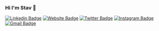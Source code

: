 ### Hi I'm Stav 👋
[![Linkedin Badge](https://img.shields.io/badge/-stavgayer-blue?style=flat&logo=Linkedin&logoColor=white&link=https://www.linkedin.com/in/stav-gayer-91279088)](https://www.linkedin.com/in/stav-gayer-91279088)
[![Website Badge](https://img.shields.io/badge/-stavoverflow.com-47CCCC?style=flat&logo=Google-Chrome&logoColor=white&link=https://stavoverflow.com)](https://stavoverflow.com)
[![Twitter Badge](https://img.shields.io/badge/-@stavgayer123-1ca0f1?style=flat&labelColor=1ca0f1&logo=twitter&logoColor=white&link=https://twitter.com/Stavgayer123)](https://twitter.com/Stavgayer123)
[![Instagram Badge](https://img.shields.io/badge/-@stavgayer123-purple?style=flat&logo=instagram&logoColor=white&link=https://instagram.com/stavgayer123/)](https://instagram.com/stavgayer123/)
[![Gmail Badge](https://img.shields.io/badge/-stavgayer-c14438?style=flat&logo=Gmail&logoColor=white&link=mailto:stavgayer@gmail.com)](mailto:stavgayer@gmail.com)


<!--
**stavgayer/stavgayer** is a ✨ _special_ ✨ repository because its `README.md` (this file) appears on your GitHub profile.

Here are some ideas to get you started:

- 🔭 I’m currently working on ...
- 🌱 I’m currently learning ...
- 👯 I’m looking to collaborate on ...
- 🤔 I’m looking for help with ...
- 💬 Ask me about ...
- 📫 How to reach me: ...
- 😄 Pronouns: ...
- ⚡ Fun fact: ...
-->
